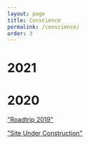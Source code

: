 ```yaml
---
layout: page
title: Conscience
permalink: /conscience/
order: 3
---
```

# 2021

# 2020
["Roadtrip 2019"]({{site.baseurl}}/roadtrip-2019)

["Site Under Construction"]({{site.baseurl}}/in-construction)

